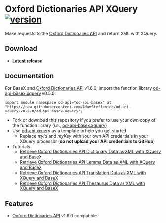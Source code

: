 # Oxford Dictionaries API XQuery [![version](https://img.shields.io/badge/od--api--xquery-v0.5.0-0038e2.svg?style=flat-square)][CHANGELOG]
Make requests to the [Oxford Dictionaries API] and return XML with XQuery.

## Download
* [**Latest release**](https://github.com/AdamSteffanick/od-api-xquery/releases/latest)

## Documentation
For BaseX and [Oxford Dictionaries API] v1.6.0, import the function library [od-api-basex.xquery] v0.5.0:

`import module namespace od-api="od-api-basex" at "https://raw.githubusercontent.com/AdamSteffanick/od-api-xquery/v0.5.0/od-api-basex.xquery";`

* Fork or download this repository if you prefer to use your own copy of the function library (*i.e.*, [od-api-basex.xquery])
* Use [od-api.xquery] as a template to help you get started
  * Replace *myId* and *myKey* with your own API credentials in your XQuery processor (**do not upload your API credentials to GitHub**)
* Tutorials
  * [Retrieve Oxford Dictionaries API Dictionary Data as XML with XQuery and BaseX](https://www.steffanick.com/adam/blog/retrieve-oxford-dictionaries-api-dictionary-data-as-xml-with-xquery/)
  * [Retrieve Oxford Dictionaries API Lemma Data as XML with XQuery and BaseX](https://www.steffanick.com/adam/blog/retrieve-oxford-dictionaries-api-lemma-data-as-xml-with-xquery/)
  * [Retrieve Oxford Dictionaries API Translation Data as XML with XQuery and BaseX](https://www.steffanick.com/adam/blog/retrieve-oxford-dictionaries-api-translation-data-as-xml-with-xquery/)
  * [Retrieve Oxford Dictionaries API Thesaurus Data as XML with XQuery and BaseX](https://www.steffanick.com/adam/blog/retrieve-oxford-dictionaries-api-thesaurus-data-as-xml-with-xquery/)

## Features
* [Oxford Dictionaries API] v1.6.0 compatible

[CHANGELOG]: ./CHANGELOG.md
[od-api.xquery]: ./od-api.xquery
[od-api-basex.xquery]: ./od-api-basex.xquery

[Oxford Dictionaries API]: https://developer.oxforddictionaries.com/